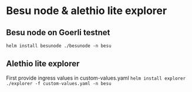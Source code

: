 # Besu node & alethio lite explorer

## Besu node on Goerli testnet
`helm install besunode ./besunode -n besu`

## Alethio lite explorer
First provide ingress values in custom-values.yaml
`helm install explorer ./explorer -f custom-values.yaml -n besu`
